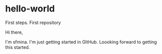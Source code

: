 # hello-world
First steps. First repository

Hi there,

I'm sfmina. I'm just getting started in GItHub. Loooking forward to getting this started.
